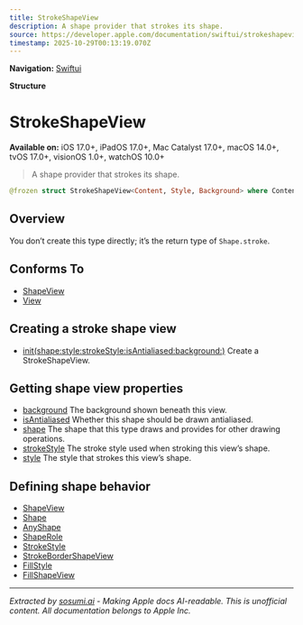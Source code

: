 ```yaml
---
title: StrokeShapeView
description: A shape provider that strokes its shape.
source: https://developer.apple.com/documentation/swiftui/strokeshapeview
timestamp: 2025-10-29T00:13:19.070Z
---
```


**Navigation:** [Swiftui](/documentation/swiftui)

**Structure**

# StrokeShapeView

**Available on:** iOS 17.0+, iPadOS 17.0+, Mac Catalyst 17.0+, macOS 14.0+, tvOS 17.0+, visionOS 1.0+, watchOS 10.0+

> A shape provider that strokes its shape.

```swift
@frozen struct StrokeShapeView<Content, Style, Background> where Content : Shape, Style : ShapeStyle, Background : View
```

## Overview

You don’t create this type directly; it’s the return type of `Shape.stroke`.

## Conforms To

- [ShapeView](/documentation/swiftui/shapeview)
- [View](/documentation/swiftui/view)

## Creating a stroke shape view

- [init(shape:style:strokeStyle:isAntialiased:background:)](/documentation/swiftui/strokeshapeview/init(shape:style:strokestyle:isantialiased:background:)) Create a StrokeShapeView.

## Getting shape view properties

- [background](/documentation/swiftui/strokeshapeview/background) The background shown beneath this view.
- [isAntialiased](/documentation/swiftui/strokeshapeview/isantialiased) Whether this shape should be drawn antialiased.
- [shape](/documentation/swiftui/strokeshapeview/shape) The shape that this type draws and provides for other drawing operations.
- [strokeStyle](/documentation/swiftui/strokeshapeview/strokestyle) The stroke style used when stroking this view’s shape.
- [style](/documentation/swiftui/strokeshapeview/style) The style that strokes this view’s shape.

## Defining shape behavior

- [ShapeView](/documentation/swiftui/shapeview)
- [Shape](/documentation/swiftui/shape)
- [AnyShape](/documentation/swiftui/anyshape)
- [ShapeRole](/documentation/swiftui/shaperole)
- [StrokeStyle](/documentation/swiftui/strokestyle)
- [StrokeBorderShapeView](/documentation/swiftui/strokebordershapeview)
- [FillStyle](/documentation/swiftui/fillstyle)
- [FillShapeView](/documentation/swiftui/fillshapeview)

---

*Extracted by [sosumi.ai](https://sosumi.ai) - Making Apple docs AI-readable.*
*This is unofficial content. All documentation belongs to Apple Inc.*
